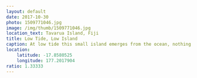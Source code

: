 ```yaml
---
layout: default
date: 2017-10-30
photo: 1509771046.jpg
image: /img/thumb/1509771046.jpg
location_text: Tavarua Island, Fiji
title: Low Tide, Low Island
caption: At low tide this small island emerges from the ocean, nothing there, just lots of pure white sand!
location:
    latitude: -17.8580525
    longitude: 177.2017904
ratio: 1.33333
---
```

